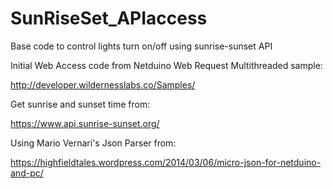 # SunRiseSet_APIaccess
Base code to control lights turn on/off using sunrise-sunset API

Initial Web Access code from Netduino Web Request Multithreaded sample:

  http://developer.wildernesslabs.co/Samples/

Get sunrise and sunset time from:

  https://www.api.sunrise-sunset.org/

Using Mario Vernari's Json Parser from:

  https://highfieldtales.wordpress.com/2014/03/06/micro-json-for-netduino-and-pc/
